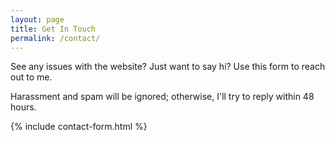 ```yaml
---
layout: page
title: Get In Touch
permalink: /contact/
---
```


See any issues with the website? Just want to say hi? Use this form to reach out to me.

Harassment and spam will be ignored; otherwise, I'll try to reply within 48 hours. 

{% include contact-form.html %}
